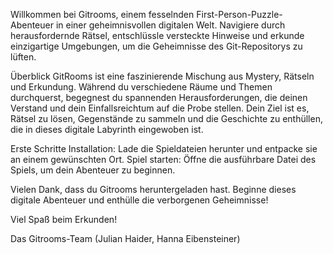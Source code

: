 Willkommen bei Gitrooms, einem fesselnden First-Person-Puzzle-Abenteuer in einer geheimnisvollen digitalen Welt. Navigiere durch herausfordernde Rätsel, entschlüssle versteckte Hinweise und erkunde einzigartige Umgebungen, um die Geheimnisse des Git-Repositorys zu lüften.

Überblick
GitRooms ist eine faszinierende Mischung aus Mystery, Rätseln und Erkundung. Während du verschiedene Räume und Themen durchquerst, begegnest du spannenden Herausforderungen, die deinen Verstand und dein Einfallsreichtum auf die Probe stellen. Dein Ziel ist es, Rätsel zu lösen, Gegenstände zu sammeln und die Geschichte zu enthüllen, die in dieses digitale Labyrinth eingewoben ist.

Erste Schritte
Installation: Lade die Spieldateien herunter und entpacke sie an einem gewünschten Ort.
Spiel starten: Öffne die ausführbare Datei des Spiels, um dein Abenteuer zu beginnen.

Vielen Dank, dass du Gitrooms heruntergeladen hast. Beginne dieses digitale Abenteuer und enthülle die verborgenen Geheimnisse!

Viel Spaß beim Erkunden!

Das Gitrooms-Team (Julian Haider, Hanna Eibensteiner)
